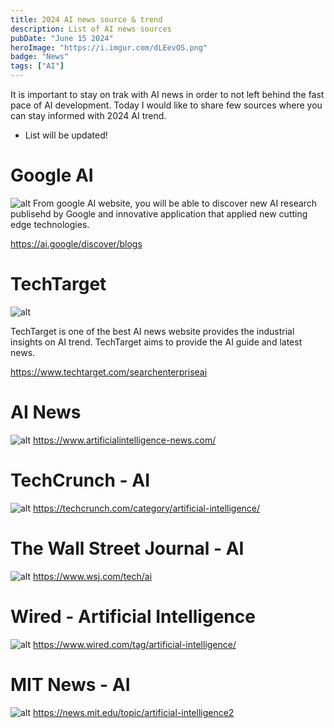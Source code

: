 ```yaml
---
title: 2024 AI news source & trend
description: List of AI news sources
pubDate: "June 15 2024"
heroImage: "https://i.imgur.com/dLEevOS.png"
badge: "News"
tags: ["AI"]
---
```


It is important to stay on trak with AI news in order to not left behind the fast pace of AI development. Today I would like to share few sources where you can stay informed with 2024 AI trend.

- List will be updated!

# Google AI

![alt](https://i.imgur.com/VOrY9SD.png)
From google AI website, you will be able to discover new AI research publisehd by Google and innovative application that applied new cutting edge technologies.

https://ai.google/discover/blogs

# TechTarget

![alt](https://i.imgur.com/5x4ltWV.png)

TechTarget is one of the best AI news website provides the industrial insights on AI trend. TechTarget aims to provide the AI guide and latest news.

https://www.techtarget.com/searchenterpriseai

# AI News

![alt](https://i.imgur.com/IWlkSzY.png)
https://www.artificialintelligence-news.com/

# TechCrunch - AI

![alt](https://i.imgur.com/Hhwlkw6.png)
https://techcrunch.com/category/artificial-intelligence/

# The Wall Street Journal - AI

![alt](https://i.imgur.com/AawE29g.png)
https://www.wsj.com/tech/ai

# Wired - Artificial Intelligence

![alt](https://i.imgur.com/6f2WIfW.png)
https://www.wired.com/tag/artificial-intelligence/

# MIT News - AI

![alt](https://i.imgur.com/NcZxnw0.png)
https://news.mit.edu/topic/artificial-intelligence2
